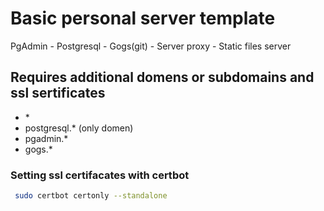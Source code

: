 # Basic personal server template

PgAdmin - Postgresql - Gogs(git) - Server proxy - Static files server

## Requires additional domens or subdomains and ssl sertificates

- \*
- postgresql.\* (only domen)
- pgadmin.\*
- gogs.\*

### Setting ssl certifacates with certbot

```bash
 sudo certbot certonly --standalone
```
